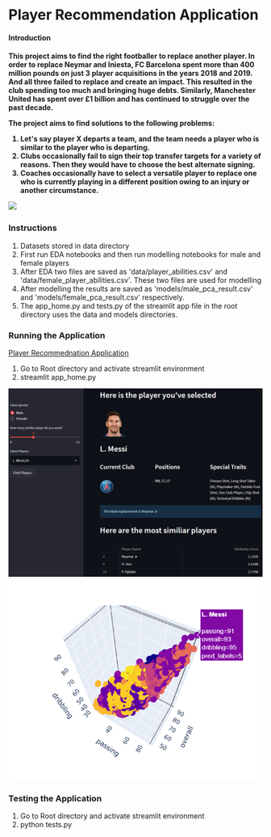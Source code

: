 

<h1> Player Recommendation Application </h1>


<h4>Introduction <h4>

<p>
This project aims to find the right footballer to replace another player. In order to replace Neymar and Iniesta, FC Barcelona spent more than 400 million pounds on just 3 player acquisitions in the years 2018 and 2019. And all three failed to replace and create an impact. This resulted in the club spending too much and bringing huge debts. Similarly, Manchester United has spent over £1 billion and has continued to struggle over the past decade.


The project aims to find solutions to the following problems:

</p>

<ol>
    <li>	Let's say player X departs a team, and the team needs a player who is similar to the player who is departing.</li>
    <li>	Clubs occasionally fail to sign their top transfer targets for a variety of reasons. Then they would have to choose the best alternate signing.</li>
    <li>	Coaches occasionally have to select a versatile player to replace one who is currently playing in a different position owing to an injury or another circumstance. </li>
</ol>

<img src="https://cdn.mos.cms.futurecdn.net/y8Z3cKCQ6cZgTZNh5TeKgX.jpg">

### Instructions

1. Datasets stored in data directory
2. First run EDA notebooks and then run modelling notebooks for male and female players
3. After EDA two files are saved as 'data/player_abilities.csv' and 'data/female_player_abilities.csv'. These two files are used for modelling
4. After modelling the results are saved as 'models/male_pca_result.csv' and 'models/female_pca_result.csv' respectively.
5. The app_home.py and tests.py of  the streamlit app file in the root directory uses the data and models directories.

### Running the Application

<a href="https://aditya2695-player-recommendation-application-app-home-eu6qy9.streamlitapp.com/">Player Recommednation Application</a>

1. Go to Root directory and activate streamlit environment
2. streamlit app_home.py

<img src="images/app_screen.png">


<img src="images/male_pca_cluster1.png">



### Testing the Application

1. Go to Root directory and activate streamlit environment
2. python tests.py

